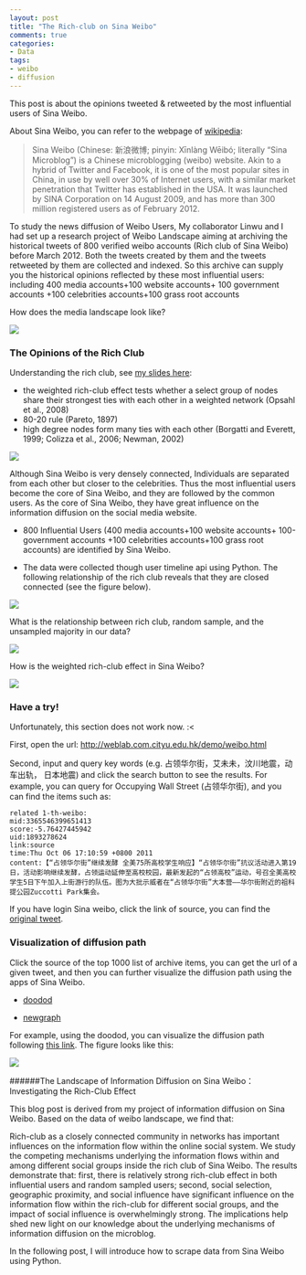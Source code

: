 ```yaml
---
layout: post
title: "The Rich-club on Sina Weibo"
comments: true
categories:
- Data
tags:
- weibo
- diffusion
---
```



This post is about the opinions tweeted & retweeted by the most influential users of Sina Weibo.

About Sina Weibo, you can refer to the webpage of [wikipedia](http://en.wikipedia.org/wiki/Sina_Weibo#cite_note-3):

> Sina Weibo (Chinese: 新浪微博; pinyin: Xīnlàng Wēibó; literally “Sina Microblog”) is a Chinese microblogging (weibo) website. Akin to a hybrid of Twitter and Facebook, it is one of the most popular sites in China, in use by well over 30% of Internet users, with a similar market penetration that Twitter has established in the USA. It was launched by SINA Corporation on 14 August 2009, and has more than 300 million registered users as of February 2012.

To study the news diffusion of Weibo Users, My collaborator Linwu and I had set up a research project of Weibo Landscape aiming at archiving the historical tweets of 800 verified weibo accounts (Rich club of Sina Weibo) before March 2012. Both the tweets created by them and the tweets retweeted by them are collected and indexed. So this archive can supply you the historical opinions reflected by these most influential users: including 400 media accounts+100 website accounts+ 100 government accounts +100 celebrities accounts+100 grass root accounts

How does the media landscape look like?

![](http://weblab.com.cityu.edu.hk/blog/chengjun/files/2012/04/landscape.png)

### The Opinions of the Rich Club

Understanding the rich club, see [my slides here](http://chengjun.github.io/slides/strut/richclub/):

- the weighted rich-club effect tests whether a select group
of nodes share their strongest ties with each other in a
weighted network (Opsahl et al., 2008)
- 80-20 rule  (Pareto, 1897)
- high degree nodes form many ties with each other
(Borgatti and Everett, 1999; Colizza et al., 2006; Newman, 2002)



![](http://weblab.com.cityu.edu.hk/blog/chengjun/files/2012/04/core-and-periphery.png)

Although Sina Weibo is very densely connected, Individuals are separated from each other but closer to the celebrities. Thus the most influential users become the core of Sina Weibo, and they are followed by the common users. As the core of Sina Weibo, they have great influence on the information diffusion on the social media website.

- 800 Influential Users (400 media accounts+100 website accounts+ 100-government accounts +100 celebrities accounts+100 grass root accounts) are identified by Sina Weibo.

- The data were collected though user timeline api using Python.
The following relationship of the rich club reveals that they are closed connected (see the figure below).

![](http://weblab.com.cityu.edu.hk/blog/chengjun/files/2012/04/social-network.png)

What is the relationship between rich club, random sample, and the unsampled majority in our data?

![](http://chengjun.github.io/slides/strut/richclub/richclub_files/11148691843_63cd8203c3_o.png)

How is the weighted rich-club effect in Sina Weibo?

![](http://chengjun.github.io/slides/strut/richclub/richclub_files/11148617174_4347265242_o.png)

### Have a try!
Unfortunately, this section does not work now. :<

First, open the url: http://weblab.com.cityu.edu.hk/demo/weibo.html

Second, input and query key words (e.g. 占领华尔街，艾未未，汶川地震，动车出轨， 日本地震) and click the search button to see the results. For example, you can query for Occupying Wall Street (占领华尔街), and you can find the items such as:

	related 1-th-weibo:
	mid:3365546399651413
	score:-5.76427445942
	uid:1893278624
	link:source
	time:Thu Oct 06 17:10:59 +0800 2011
	content:【“占领华尔街”继续发酵 全美75所高校学生响应】“占领华尔街”抗议活动进入第19日，活动影响继续发酵，占领运动延伸至高校校园，最新发起的“占领高校”运动，号召全美高校学生5日下午加入上街游行的队伍。图为大批示威者在“占领华尔街”大本营——华尔街附近的祖科提公园Zuccotti Park集会。

If you have login Sina weibo, click the link of source, you can find the [original tweet](http://www.weibo.com/1893278624/xrv9ZEuLX).



### Visualization of diffusion path

Click the source of the top 1000 list of archive items, you can get the url of a given tweet, and then you can further visualize the diffusion path using the apps of Sina Weibo.

- [doodod](http://www.doodod.com/doodod/home)

- [newgraph](http://newgraph.sinaapp.com/)

For example, using the doodod, you can visualize the diffusion path following [this link](http://www.doodod.com/doodod/chuanbo?weiboURL=http://weibo.com/1893278624/xrv9ZEuLX). The figure looks like this:

![](http://weblab.com.cityu.edu.hk/blog/chengjun/files/2012/04/freshnew.png)

######The Landscape of Information Diffusion on Sina Weibo：
Investigating the Rich-Club Effect

This blog post is derived from my project of information diffusion on Sina Weibo. Based on the data of weibo landscape, we find that:

Rich-club as a closely connected community in networks has important influences on the information flow within the online social system. We study the competing mechanisms underlying the information flows within and among different social groups inside the rich club of Sina Weibo. The results demonstrate that: first, there is relatively strong rich-club effect in both influential users and random sampled users; second, social selection, geographic proximity, and social influence have significant influence on the information flow within the rich-club for different social groups, and the impact of social influence is overwhelmingly strong. The implications help shed new light on our knowledge about the underlying mechanisms of information diffusion on the microblog.

In the following post, I will introduce how to scrape data from Sina Weibo using Python.
